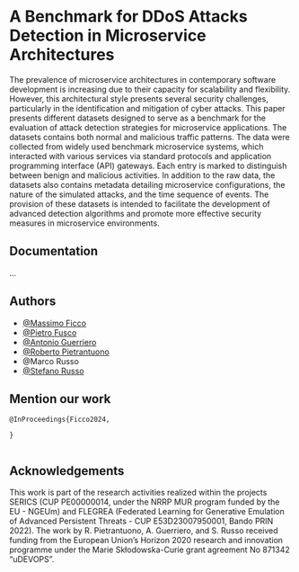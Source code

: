 
# A Benchmark for DDoS Attacks Detection in Microservice Architectures

The prevalence of microservice architectures in contemporary software development is increasing due to their capacity for scalability and flexibility. However, this architectural style presents several security challenges, particularly in the identification and mitigation of cyber attacks. This paper presents different datasets designed to serve as a benchmark for the evaluation of attack detection strategies for microservice applications. The datasets contains both normal and malicious traffic patterns. The data were collected from widely used benchmark microservice systems, which interacted with various services via standard protocols and application programming interface (API) gateways. Each entry is marked to distinguish between benign and malicious activities. In addition to the raw data, the datasets also contains metadata detailing microservice configurations, the nature of the simulated attacks, and the time sequence of events. The provision of these datasets is intended to facilitate the development of advanced detection algorithms and promote more effective security measures in microservice environments.
## Documentation

...
## Authors

- [@Massimo Ficco](https://docenti.unisa.it/058291/home)
- [@Pietro Fusco](https://docenti.unisa.it/064613/home)
- [@Antonio Guerriero](https://www.docenti.unina.it/#!/professor/414e544f4e494f47554552524945524f4752524e544e39324d3036483933314c/riferimenti)
- [@Roberto Pietrantuono](https://www.docenti.unina.it/#!/professor/524f424552544f5049455452414e54554f4e4f50545252525438305332344632323448/riferimenti)
- @Marco Russo
- [@Stefano Russo](https://www.docenti.unina.it/#!/professor/53544546414e4f525553534f52535353464e36335032304638333959/riferimenti)

## Mention our work
```
@InProceedings{Ficco2024,
    
}


```
## Acknowledgements

This work is part of the research activities realized within the projects SERICS (CUP PE00000014, under the NRRP MUR program funded by the EU - NGEUm) and FLEGREA (Federated Learning for Generative Emulation of Advanced Persistent Threats - CUP E53D23007950001, Bando PRIN 2022). The work by R. Pietrantuono, A. Guerriero, and S. Russo received funding from the European Union’s Horizon 2020 research and innovation programme under the Marie Skłodowska-Curie grant agreement No 871342 “uDEVOPS”.
